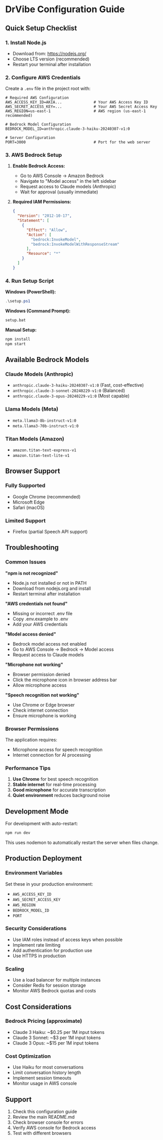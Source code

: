 # DrVibe Configuration Guide

## Quick Setup Checklist

### 1. Install Node.js
- Download from: https://nodejs.org/
- Choose LTS version (recommended)
- Restart your terminal after installation

### 2. Configure AWS Credentials

Create a `.env` file in the project root with:

```env
# Required AWS Configuration
AWS_ACCESS_KEY_ID=AKIA...              # Your AWS Access Key ID
AWS_SECRET_ACCESS_KEY=...              # Your AWS Secret Access Key
AWS_REGION=us-east-1                   # AWS region (us-east-1 recommended)

# Bedrock Model Configuration
BEDROCK_MODEL_ID=anthropic.claude-3-haiku-20240307-v1:0

# Server Configuration
PORT=3000                              # Port for the web server
```

### 3. AWS Bedrock Setup

1. **Enable Bedrock Access:**
   - Go to AWS Console → Amazon Bedrock
   - Navigate to "Model access" in the left sidebar
   - Request access to Claude models (Anthropic)
   - Wait for approval (usually immediate)

2. **Required IAM Permissions:**
   ```json
   {
     "Version": "2012-10-17",
     "Statement": [
       {
         "Effect": "Allow",
         "Action": [
           "bedrock:InvokeModel",
           "bedrock:InvokeModelWithResponseStream"
         ],
         "Resource": "*"
       }
     ]
   }
   ```

### 4. Run Setup Script

**Windows (PowerShell):**
```powershell
.\setup.ps1
```

**Windows (Command Prompt):**
```cmd
setup.bat
```

**Manual Setup:**
```bash
npm install
npm start
```

## Available Bedrock Models

### Claude Models (Anthropic)
- `anthropic.claude-3-haiku-20240307-v1:0` (Fast, cost-effective)
- `anthropic.claude-3-sonnet-20240229-v1:0` (Balanced)
- `anthropic.claude-3-opus-20240229-v1:0` (Most capable)

### Llama Models (Meta)
- `meta.llama3-8b-instruct-v1:0`
- `meta.llama3-70b-instruct-v1:0`

### Titan Models (Amazon)
- `amazon.titan-text-express-v1`
- `amazon.titan-text-lite-v1`

## Browser Support

### Fully Supported
- Google Chrome (recommended)
- Microsoft Edge
- Safari (macOS)

### Limited Support
- Firefox (partial Speech API support)

## Troubleshooting

### Common Issues

**"npm is not recognized"**
- Node.js not installed or not in PATH
- Download from nodejs.org and install
- Restart terminal after installation

**"AWS credentials not found"**
- Missing or incorrect .env file
- Copy .env.example to .env
- Add your AWS credentials

**"Model access denied"**
- Bedrock model access not enabled
- Go to AWS Console → Bedrock → Model access
- Request access to Claude models

**"Microphone not working"**
- Browser permission denied
- Click the microphone icon in browser address bar
- Allow microphone access

**"Speech recognition not working"**
- Use Chrome or Edge browser
- Check internet connection
- Ensure microphone is working

### Browser Permissions

The application requires:
- Microphone access for speech recognition
- Internet connection for AI processing

### Performance Tips

1. **Use Chrome** for best speech recognition
2. **Stable internet** for real-time processing
3. **Good microphone** for accurate transcription
4. **Quiet environment** reduces background noise

## Development Mode

For development with auto-restart:
```bash
npm run dev
```

This uses nodemon to automatically restart the server when files change.

## Production Deployment

### Environment Variables
Set these in your production environment:
- `AWS_ACCESS_KEY_ID`
- `AWS_SECRET_ACCESS_KEY`
- `AWS_REGION`
- `BEDROCK_MODEL_ID`
- `PORT`

### Security Considerations
- Use IAM roles instead of access keys when possible
- Implement rate limiting
- Add authentication for production use
- Use HTTPS in production

### Scaling
- Use a load balancer for multiple instances
- Consider Redis for session storage
- Monitor AWS Bedrock quotas and costs

## Cost Considerations

### Bedrock Pricing (approximate)
- Claude 3 Haiku: ~$0.25 per 1M input tokens
- Claude 3 Sonnet: ~$3 per 1M input tokens
- Claude 3 Opus: ~$15 per 1M input tokens

### Cost Optimization
- Use Haiku for most conversations
- Limit conversation history length
- Implement session timeouts
- Monitor usage in AWS console

## Support

1. Check this configuration guide
2. Review the main README.md
3. Check browser console for errors
4. Verify AWS console for Bedrock access
5. Test with different browsers
